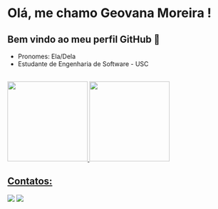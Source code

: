 # Olá, me chamo Geovana Moreira ! 
## Bem vindo ao meu perfil GitHub 👋
<ul>
  <li>Pronomes: Ela/Dela</li>
  <li>Estudante de Engenharia de Software - USC</li>
</ul>

<br>

<div>
<a href="https://github.com/geovanamoreira">
<img loading="lazy" height="180em" src="https://github-readme-stats.vercel.app/api/top-langs/?username=geovanamoreira&layout=compact&langs_count=7&theme=dracula"/>
<img loading="lazy" height="180em" src="https://github-readme-stats.vercel.app/api?username=geovanamoreira&show_icons=true&theme=dracula&include_all_commits=true&count_private=true"/>

<br>

## Contatos:
<div>
<a href = "mailto:geovanamoreira907@gmail.com"><img loading="lazy" src="https://img.shields.io/badge/Gmail-D14836?style=for-the-badge&logo=gmail&logoColor=white" target="_blank"></a>
<a href="https://www.linkedin.com/in/geovana-moreira-0b5243273/" target="_blank"><img loading="lazy" src="https://img.shields.io/badge/-LinkedIn-%230077B5?style=for-the-badge&logo=linkedin&logoColor=white" target="_blank"></a>   
</div>
